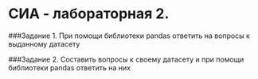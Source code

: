 # СИА - лабораторная 2. 
###Задание 1.
При помощи библиотеки pandas ответить на вопросы к выданному датасету  
  
###Задание 2.
Составить вопросы к своему датасету и при помощи библиотеки pandas ответить на них